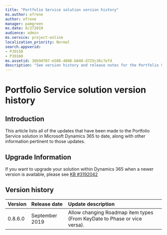 ```yaml
---
title: "Portfolio Service solution version history"
ms.author: efrene
author: efrene
manager: pamgreen
ms.date: 8/272019
audience: admin
ms.service: project-online
localization_priority: Normal
search.appverid:
- PJO150
- PJO160
ms.assetid: 38b9df07-e508-4880-b848-d725c36c7efd
description: "See version history and release notes for the Portfolio Service solution."
---
```


# Portfolio Service solution version history


  
## Introduction

This article lists all of the updates that have been made to the Portfolio Service solution in  Microsoft Dynamics 365 to date, along with other information pertinent to those updates.

## Upgrade Information
If you want to upgrade your solution within Dynamics 365 when a newer version is available, please see [KB #3192042](https://support.microsoft.com/help/3192042/how-to-upgrade-the-solutions-for-a-microsoft-dynamics-crm-portals-depl)

## Version history

  
|**Version**|**Release date**|**Update description**|
|:-----|:-----|:-----|
|0.8.6.0  <br/> |September 2019  <br/> |Allow changing Roadmap item types (From KeyDate to Phase or vice versa).  <br/> |


   


